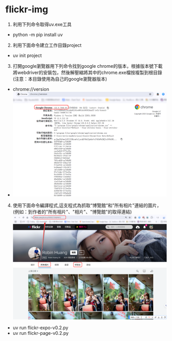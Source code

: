 # flickr-img


1. 利用下列命令取得uv.exe工具
  - python -m pip install uv
2. 利用下面命令建立工作目錄project
  - uv init project
3. 打開google瀏覽器用下列命令找到google chrome的版本，根據版本號下載將webdriver的安裝包，然後解壓縮將其中的chrome.exe檔按複製到根目錄 (注意：本目錄使用為自己的google瀏覽器版本)
- chrome://version
- ![](images/google-version.png)
4. 使用下面命令編譯程式,這支程式為抓取“博覽館“和"所有相片"連結的圖片，(例如：到作者的"所有相片"、"相片"、"博覽館"的取得連結) ![](images/flickr003.png)
- uv run flickr-expo-v0.2.py
- uv run flickr-page-v0.2.py

  

